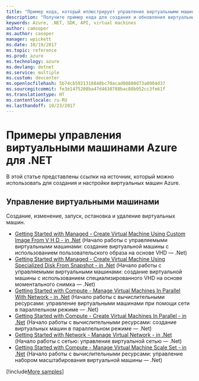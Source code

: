 ```yaml
---
title: "Пример кода, который иллюстрирует управление виртуальными машинами Azure с использованием .NET."
description: "Получите пример кода для создания и обновления виртуальных машин Azure с использованием .NET."
keywords: Azure, .NET, SDK, API, virtual machines
author: camsoper
ms.author: casoper
manager: wpickett
ms.date: 10/19/2017
ms.topic: reference
ms.prod: azure
ms.technology: azure
ms.devlang: dotnet
ms.service: multiple
ms.custom: devcenter
ms.openlocfilehash: 5b74cb5921318848bc70acad08880d73a0904d37
ms.sourcegitcommit: fe3e1475208ba47d4630788bac88b952cc3fe61f
ms.translationtype: HT
ms.contentlocale: ru-RU
ms.lasthandoff: 10/23/2017
---
```

# <a name="azure-virtual-machine-management-samples-for-net"></a>Примеры управления виртуальными машинами Azure для .NET

В этой статье представлены ссылки на источник, который можно использовать для создания и настройки виртуальных машин Azure.

## <a name="manage-virtual-machines"></a>Управление виртуальными машинами

Создание, изменение, запуск, остановка и удаление виртуальных машин.

* [Getting Started with Managed - Create Virtual Machine Using Custom Image From V H D - in .Net](https://github.com/Azure-Samples/managed-disk-dotnet-create-virtual-machine-using-custom-image-from-VHD) (Начало работы с управляемыми виртуальными машинами: создание виртуальной машины с использованием пользовательского образа на основе VHD — .Net)
* [Getting Started with Managed - Create Virtual Machine Using Specialized Disk From Snapshot - in .Net](https://github.com/Azure-Samples/managed-disk-dotnet-create-virtual-machine-using-specialized-disk-from-snapshot) (Начало работы с управляемыми виртуальными машинами: создание виртуальной машины с использованием специализированного VHD на основе моментального снимка — .Net)
* [Getting Started with Compute - Manage Virtual Machines In Parallel With Network - in .Net](https://github.com/Azure-Samples/compute-dotnet-manage-virtual-machines-with-network-in-parallel) (Начало работы с вычислительными ресурсами: управление виртуальными машинами при помощи сети в параллельном режиме — .Net)
* [Getting Started with Compute - Create Virtual Machines In Parallel - in .Net](https://github.com/Azure-Samples/compute-dotnet-create-virtual-machines-across-regions-in-parallel) (Начало работы с вычислительными ресурсами: создание виртуальных машин в параллельном режиме — .Net)
* [Getting Started with Network - Manage Virtual Network - in .Net](https://github.com/Azure-Samples/network-dotnet-manage-virtual-network) (Начало работы с сетью: управление виртуальной сетью — .Net)
* [Getting Started with Compute - Manage Virtual Machine Scale Set - in .Net](https://github.com/Azure-Samples/compute-dotnet-manage-virtual-machine-scale-sets) (Начало работы с вычислительными ресурсами: управление набором масштабирования виртуальной машины — .Net)

[!include[More samples](includes/more-samples.md)]

